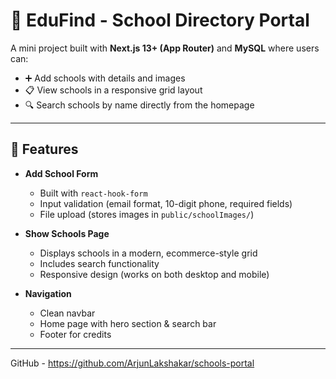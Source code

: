 # 🏫 EduFind - School Directory Portal

A mini project built with **Next.js 13+ (App Router)** and **MySQL** where users can:

- ➕ Add schools with details and images  
- 📋 View schools in a responsive grid layout  
- 🔍 Search schools by name directly from the homepage  

---

## 🚀 Features

- **Add School Form**  
  - Built with `react-hook-form`  
  - Input validation (email format, 10-digit phone, required fields)  
  - File upload (stores images in `public/schoolImages/`)  

- **Show Schools Page**  
  - Displays schools in a modern, ecommerce-style grid  
  - Includes search functionality  
  - Responsive design (works on both desktop and mobile)  

- **Navigation**  
  - Clean navbar  
  - Home page with hero section & search bar  
  - Footer for credits  

---

GitHub - https://github.com/ArjunLakshakar/schools-portal
